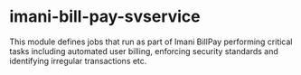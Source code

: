 # imani-bill-pay-svservice
This module defines jobs that run as part of Imani BillPay performing critical tasks including automated 
user billing, enforcing security standards and identifying irregular transactions etc.